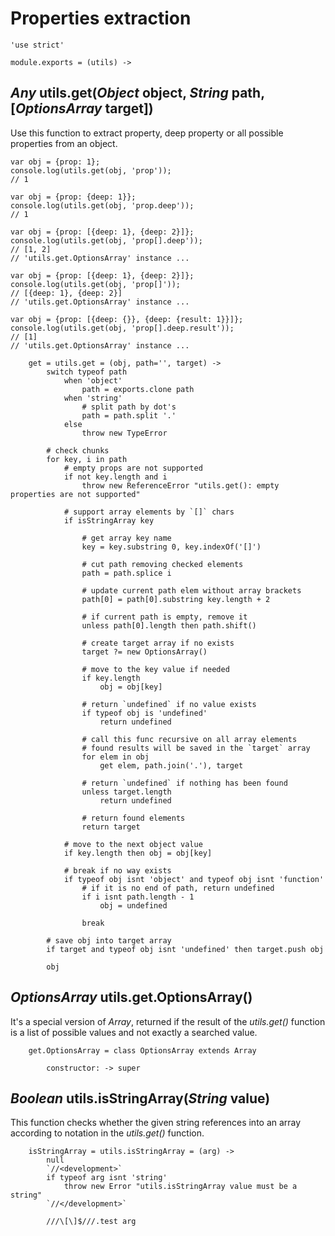 Properties extraction
=====================

	'use strict'

	module.exports = (utils) ->

*Any* utils.get(*Object* object, *String* path, [*OptionsArray* target])
------------------------------------------------------------------------

Use this function to extract property, deep property or
all possible properties from an object.

```
var obj = {prop: 1};
console.log(utils.get(obj, 'prop'));
// 1

var obj = {prop: {deep: 1}};
console.log(utils.get(obj, 'prop.deep'));
// 1

var obj = {prop: [{deep: 1}, {deep: 2}]};
console.log(utils.get(obj, 'prop[].deep'));
// [1, 2]
// 'utils.get.OptionsArray' instance ...

var obj = {prop: [{deep: 1}, {deep: 2}]};
console.log(utils.get(obj, 'prop[]'));
// [{deep: 1}, {deep: 2}]
// 'utils.get.OptionsArray' instance ...

var obj = {prop: [{deep: {}}, {deep: {result: 1}}]};
console.log(utils.get(obj, 'prop[].deep.result'));
// [1]
// 'utils.get.OptionsArray' instance ...
```

		get = utils.get = (obj, path='', target) ->
			switch typeof path
				when 'object'
					path = exports.clone path
				when 'string'
					# split path by dot's
					path = path.split '.'
				else
					throw new TypeError

			# check chunks
			for key, i in path
				# empty props are not supported
				if not key.length and i
					throw new ReferenceError "utils.get(): empty properties are not supported"

				# support array elements by `[]` chars
				if isStringArray key

					# get array key name
					key = key.substring 0, key.indexOf('[]')

					# cut path removing checked elements
					path = path.splice i

					# update current path elem without array brackets
					path[0] = path[0].substring key.length + 2

					# if current path is empty, remove it
					unless path[0].length then path.shift()

					# create target array if no exists
					target ?= new OptionsArray()

					# move to the key value if needed
					if key.length
						obj = obj[key]

					# return `undefined` if no value exists
					if typeof obj is 'undefined'
						return undefined

					# call this func recursive on all array elements
					# found results will be saved in the `target` array
					for elem in obj
						get elem, path.join('.'), target

					# return `undefined` if nothing has been found
					unless target.length
						return undefined

					# return found elements
					return target

				# move to the next object value
				if key.length then obj = obj[key]

				# break if no way exists
				if typeof obj isnt 'object' and typeof obj isnt 'function'
					# if it is no end of path, return undefined
					if i isnt path.length - 1
						obj = undefined

					break

			# save obj into target array
			if target and typeof obj isnt 'undefined' then target.push obj

			obj

*OptionsArray* utils.get.OptionsArray()
---------------------------------------

It's a special version of *Array*, returned if the result of the *utils.get()*
function is a list of possible values and not exactly a searched value.

		get.OptionsArray = class OptionsArray extends Array

			constructor: -> super

*Boolean* utils.isStringArray(*String* value)
---------------------------------------------

This function checks whether the given string references into an array according
to notation in the *utils.get()* function.

		isStringArray = utils.isStringArray = (arg) ->
			null
			`//<development>`
			if typeof arg isnt 'string'
				throw new Error "utils.isStringArray value must be a string"
			`//</development>`

			///\[\]$///.test arg
